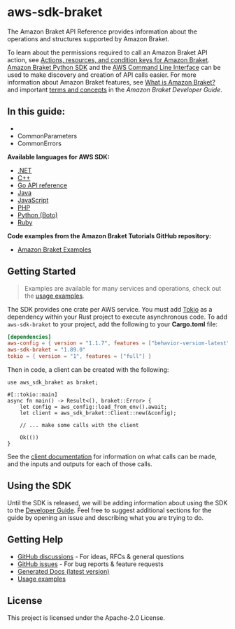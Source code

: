 # aws-sdk-braket

The Amazon Braket API Reference provides information about the operations and structures supported by Amazon Braket.

To learn about the permissions required to call an Amazon Braket API action, see [Actions, resources, and condition keys for Amazon Braket](https://docs.aws.amazon.com/service-authorization/latest/reference/list_amazonbraket.html). [Amazon Braket Python SDK](https://amazon-braket-sdk-python.readthedocs.io/en/latest/#) and the [AWS Command Line Interface](https://docs.aws.amazon.com/cli/latest/reference/braket/) can be used to make discovery and creation of API calls easier. For more information about Amazon Braket features, see [What is Amazon Braket?](https://docs.aws.amazon.com/braket/latest/developerguide/what-is-braket.html) and important [terms and concepts](https://docs.aws.amazon.com/braket/latest/developerguide/braket-terms.html) in the _Amazon Braket Developer Guide_.

__In this guide:__
  -
  -
  - CommonParameters
  - CommonErrors

__Available languages for AWS SDK:__
  - [.NET](https://docs.aws.amazon.com/sdkfornet/v3/apidocs/items/Braket/NBraket.html)
  - [C++](https://sdk.amazonaws.com/cpp/api/LATEST/root/html/index.html)
  - [Go API reference](https://docs.aws.amazon.com/sdk-for-go/api/service/braket/)
  - [Java](https://docs.aws.amazon.com/AWSJavaSDK/latest/javadoc/com/amazonaws/services/braket/package-summary.html)
  - [JavaScript](https://docs.aws.amazon.com/AWSJavaScriptSDK/latest/AWS/Braket.html)
  - [PHP](https://docs.aws.amazon.com/aws-sdk-php/v3/api/class-Aws.Braket.BraketClient.html)
  - [Python (Boto)](https://boto3.amazonaws.com/v1/documentation/api/latest/reference/services/braket.html)
  - [Ruby](https://docs.aws.amazon.com/sdk-for-ruby/v3/api/Aws/Braket.html)

__Code examples from the Amazon Braket Tutorials GitHub repository:__
  - [Amazon Braket Examples](https://github.com/amazon-braket/amazon-braket-examples)

## Getting Started

> Examples are available for many services and operations, check out the
> [usage examples](https://github.com/awsdocs/aws-doc-sdk-examples/tree/main/rustv1).

The SDK provides one crate per AWS service. You must add [Tokio](https://crates.io/crates/tokio)
as a dependency within your Rust project to execute asynchronous code. To add `aws-sdk-braket` to
your project, add the following to your **Cargo.toml** file:

```toml
[dependencies]
aws-config = { version = "1.1.7", features = ["behavior-version-latest"] }
aws-sdk-braket = "1.89.0"
tokio = { version = "1", features = ["full"] }
```

Then in code, a client can be created with the following:

```rust,no_run
use aws_sdk_braket as braket;

#[::tokio::main]
async fn main() -> Result<(), braket::Error> {
    let config = aws_config::load_from_env().await;
    let client = aws_sdk_braket::Client::new(&config);

    // ... make some calls with the client

    Ok(())
}
```

See the [client documentation](https://docs.rs/aws-sdk-braket/latest/aws_sdk_braket/client/struct.Client.html)
for information on what calls can be made, and the inputs and outputs for each of those calls.

## Using the SDK

Until the SDK is released, we will be adding information about using the SDK to the
[Developer Guide](https://docs.aws.amazon.com/sdk-for-rust/latest/dg/welcome.html). Feel free to suggest
additional sections for the guide by opening an issue and describing what you are trying to do.

## Getting Help

* [GitHub discussions](https://github.com/awslabs/aws-sdk-rust/discussions) - For ideas, RFCs & general questions
* [GitHub issues](https://github.com/awslabs/aws-sdk-rust/issues/new/choose) - For bug reports & feature requests
* [Generated Docs (latest version)](https://awslabs.github.io/aws-sdk-rust/)
* [Usage examples](https://github.com/awsdocs/aws-doc-sdk-examples/tree/main/rustv1)

## License

This project is licensed under the Apache-2.0 License.

